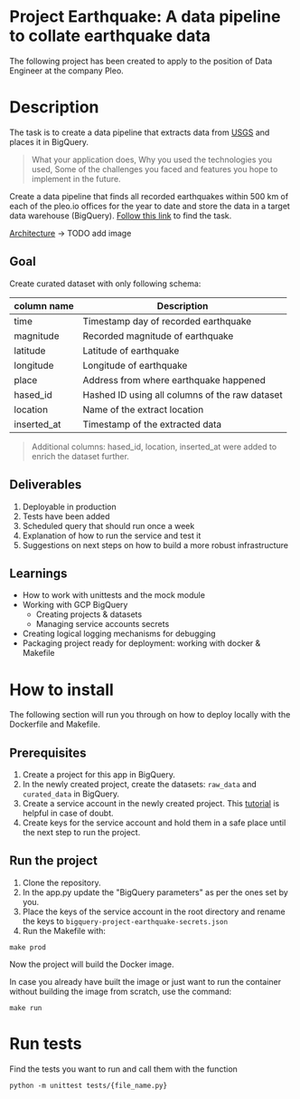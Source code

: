 Project Earthquake: A data pipeline to collate earthquake data
===
The following project has been created to apply to the position of Data Engineer at the company Pleo.

# Description
The task is to create a data pipeline that extracts data from [USGS](https://earthquake.usgs.gov/fdsnws/event/1/) and places it in BigQuery. 

> What your application does,
> Why you used the technologies you used,
> Some of the challenges you faced and features you hope to implement in the future.

Create a data pipeline that finds all recorded earthquakes within 500 km of each of the pleo.io offices for the year to date and store the data in a target data warehouse (BigQuery). [Follow this link](https://docs.google.com/document/d/1xJ-x-0p4zXMwFO3c76kQdt0kvUdWElFVmLnPqXpBJm8/edit) to find the task.

[Architecture](link) -> TODO add image

## Goal
Create curated dataset with only following schema:

| column name         | Description     |
|--------------|-----------|
| time | Timestamp day of recorded earthquake |
| magnitude      | Recorded magnitude of earthquake  |
| latitude      | Latitude of earthquake  |
| longitude      | Longitude of earthquake  |
| place      | Address from where earthquake happened  |
| hased_id      | Hashed ID using all columns of the raw dataset  |
| location      | Name of the extract location  |
| inserted_at      | Timestamp of the extracted data  |

> Additional columns: hased_id, location, inserted_at were added to enrich the dataset further.

## Deliverables
1. Deployable in production
2. Tests have been added
3. Scheduled query that should run once a week
4. Explanation of how to run the service and test it
5. Suggestions on next steps on how to build a more robust infrastructure

## Learnings
- How to work with unittests and the mock module
- Working with GCP BigQuery
  - Creating projects & datasets
  - Managing service accounts secrets
- Creating logical logging mechanisms for debugging
- Packaging project ready for deployment: working with docker & Makefile


# How to install
The following section will run you through on how to deploy locally with the Dockerfile and Makefile.

## Prerequisites
1. Create a project for this app in BigQuery.
2. In the newly created project, create the datasets: `raw_data` and `curated_data` in BigQuery.
3. Create a service account in the newly created project. This [tutorial](https://www.howtogeek.com/devops/how-to-create-and-use-service-accounts-in-google-cloud-platform/) is helpful in case of doubt.
4. Create keys for the service account and hold them in a safe place until the next step to run the project.

## Run the project
1. Clone the repository.
2. In the app.py update the "BigQuery parameters" as per the ones set by you.
3. Place the keys of the service account in the root directory and rename the keys to `bigquery-project-earthquake-secrets.json`
4. Run the Makefile with:
```
make prod
```
Now the project will build the Docker image.

In case you already have built the image or just want to run the container without building the image from scratch, use the command:
```
make run
```

# Run tests
Find the tests you want to run and call them with the function
```
python -m unittest tests/{file_name.py}
```
